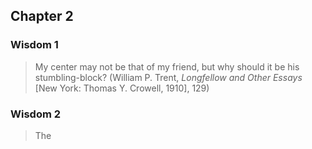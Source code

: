 <!--
Copyright (c) 2024 Eikloof
SPDX-License-Identifier: BSD-2-Clause-Patent
-->
## Chapter 2

### Wisdom 1

> My center may not be that of my friend, but why should it be his stumbling-block? (William P. Trent, *Longfellow and Other Essays* [New York: Thomas Y. Crowell, 1910], 129)

### Wisdom 2

> The
